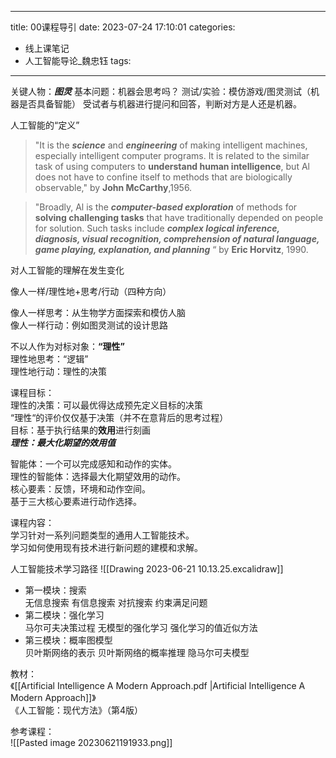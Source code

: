 
---
title: 00课程导引
date: 2023-07-24 17:10:01
categories:
  - 线上课笔记
  - 人工智能导论_魏忠钰
tags:
---
关键人物：***图灵***
基本问题：机器会思考吗？
测试/实验：模仿游戏/图灵测试（机器是否具备智能）
受试者与机器进行提问和回答，判断对方是人还是机器。

人工智能的“定义”
>"It is the ***science*** and ***engineering*** of making intelligent machines, especially intelligent computer programs. It is related to the similar task of using computers to **understand human intelligence**, but Al does not have to confine itself to methods that are biologically observable,"    by **John McCarthy**,1956.

>"Broadly, Al is the ***computer-based exploration*** of methods for  **solving challenging tasks** that have traditionally depended on people for solution. Such tasks include ***complex logical inference, diagnosis, visual recognition, comprehension of natural language, game playing, explanation, and planning*** “    by **Eric Horvitz**, 1990.

对人工智能的理解在发生变化

像人一样/理性地+思考/行动（四种方向）



像人一样思考：从生物学方面探索和模仿人脑  
像人一样行动：例如图灵测试的设计思路  

不以人作为对标对象：**“理性”**   
理性地思考：“逻辑”  
理性地行动：理性的决策

课程目标：  
理性的决策：可以最优得达成预先定义目标的决策  
“理性“的评价仅仅基于决策（并不在意背后的思考过程）  
目标：基于执行结果的**效用**进行刻画  
***理性：最大化期望的效用值***   

智能体：一个可以完成感知和动作的实体。  
理性的智能体：选择最大化期望效用的动作。  
核心要素：反馈，环境和动作空间。  
基于三大核心要素进行动作选择。  

课程内容：  
学习针对一系列问题类型的通用人工智能技术。  
学习如何使用现有技术进行新问题的建模和求解。

人工智能技术学习路径
![[Drawing 2023-06-21 10.13.25.excalidraw]]

- 第一模块：搜索  
	无信息搜索
	有信息搜索
	对抗搜索
	约束满足问题
- 第二模块：强化学习  
	马尔可夫决策过程
	无模型的强化学习
	强化学习的值近似方法
- 第三模块：概率图模型  
	贝叶斯网络的表示
	贝叶斯网络的概率推理
	隐马尔可夫模型

教材：  
《[[Artificial Intelligence A Modern Approach.pdf |Artificial Intelligence A Modern Approach]]》  
《人工智能：现代方法》（第4版）

参考课程：  
![[Pasted image 20230621191933.png]]
